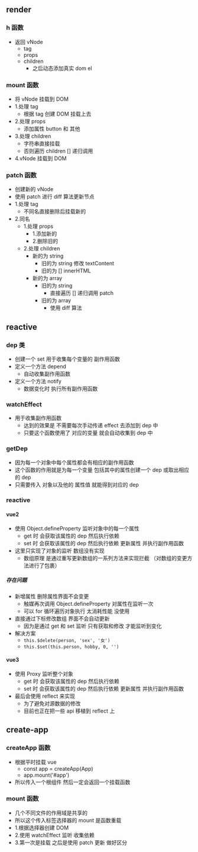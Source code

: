 ## render

### h 函数
  + 返回 vNode
    + tag
    + props
    + children
      + 之后动态添加真实 dom el

### mount 函数
  + 将 vNode 挂载到 DOM
  + 1.处理 tag
    + 根据 tag 创建 DOM 挂载上去
  + 2.处理 props
    + 添加属性 button 和 其他
  + 3.处理 children
    + 字符串直接挂载
    + 否则遍历 children [] 递归调用
  + 4.vNode 挂载到 DOM

### patch 函数
  + 创建新的 vNode 
  + 使用 patch 进行 diff 算法更新节点
  + 1.处理 tag 
    + 不同名直接删除后挂载新的
  + 2.同名
    + 1.处理 props
      + 1.添加新的
      + 2.删除旧的
    + 2.处理 children
      + 新的为 string
        + 旧的为 string 修改 textContent
        + 旧的为 [] innerHTML
      + 新的为 array
        + 旧的为 string
          + 直接遍历 [] 递归调用 patch
        + 旧的为 array
          + 使用 diff 算法
## reactive

### dep 类
  + 创建一个 set 用于收集每个变量的 副作用函数
  + 定义一个方法 depend
    + 自动收集副作用函数
  + 定义一个方法 notify
    + 数据变化时 执行所有副作用函数

### watchEffect
  + 用于收集副作用函数
    + 达到的效果是 不需要每次手动传递 effect 去添加到 dep 中
    + 只要这个函数使用了 对应的变量 就会自动收集到 dep 中

### getDep
  + 因为每一个对象中每个属性都会有相应的副作用函数
  + 这个函数的作用就是为每一个变量 包括其中的属性创建一个 dep 或取出相应的 dep
  + 只需要传入 对象以及他的 属性值 就能得到对应的 dep

### reactive

#### vue2
  + 使用 Object.defineProperty 监听对象中的每一个属性
    + get 时 会获取该属性的 dep 然后执行依赖
    + set 时 会获取该属性的 dep 然后执行依赖 更新属性 并执行副作用函数
  + 这里只实现了对象的监听 数组没有实现
    + 数组原理 是通过重写更新数组的一系列方法来实现拦截 （对数组的变更方法进行了包裹）
##### 存在问题
  + 新增属性 删除属性界面不会变更
    + 触媒再次调用 Object.defineProperty 对属性在监听一次
    + 可以 for 循环遍历对象执行 太消耗性能 没使用
  + 直接通过下标修改数组 界面不会自动更新
    + 因为是通过 get 和 set 监听 只有获取和修改 才能监听到变化
  + 解决方案
    + `this.$delete(person, 'sex', '女')`
    + `this.$set(this.person, hobby, 0, '')`
#### vue3
+ 使用 Proxy 监听整个对象
    + get 时 会获取该属性的 dep 然后执行依赖
    + set 时 会获取该属性的 dep 然后执行依赖 更新属性 并执行副作用函数
+ 最后会使用 reflect 来实现
  + 为了避免对源数据的修改
  + 目前也正在把一些 api 移植到 reflect 上

## create-app

### createApp 函数
  + 根据平时挂载 vue
    + const app = createApp(App)
    + app.mount('#app')
  + 所以传入一个根组件 然后一定会返回一个挂载函数

### mount 函数
  + 几个不同文件的作用域是共享的
  + 所以这个传入标签选择器的 mount 是函数重载
  + 1.根据选择器创建 DOM
  + 2.使用 watchEffect 监听 收集依赖
  + 3.第一次是挂载 之后是使用 patch 更新 做好区分

